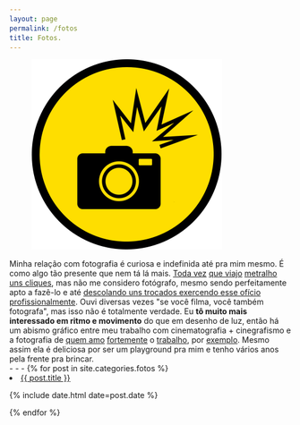 ```yaml
---
layout: page
permalink: /fotos
title: Fotos.
---
```

<figure>
  <img alt="Laureano." src="/images/FOTOS.png"/>
</figure>
<div class="pgdesc"> Minha relação com fotografia é curiosa e indefinida até pra mim mesmo. É como algo tão presente que nem tá lá mais. <a href="/Fotos/RoleReligioso.html">Toda vez</a> <a href="/Fotos/INGA.html">que viajo</a> <a href="/Fotos/CONGO.html">metralho uns cliques</a>, mas não me considero fotógrafo, mesmo sendo perfeitamente apto a fazê-lo e até <a href="/Trampos/Imburana.html">descolando uns trocados exercendo esse ofício profissionalmente</a>. Ouvi diversas vezes "se você filma, você também fotografa", mas isso não é totalmente verdade. Eu <strong>tô muito mais interessado em ritmo e movimento</strong> do que em desenho de luz, então há um abismo gráfico entre meu trabalho com cinematografia + cinegrafismo e a fotografia de <a href="https://www.instagram.com/roannascimento/" target="_blank">quem amo</a> <a href="https://www.instagram.com/joaollira/" target="_blank">fortemente</a> o <a href="https://www.instagram.com/kiolima/" target="_blank">trabalho</a>, por <a href="https://www.instagram.com/cintiavianazen/" target="_blank">exemplo</a>. Mesmo assim ela é deliciosa por ser um playground pra mim e tenho vários anos pela frente pra brincar.</div>
- - -
{% for post in site.categories.fotos %}
 <li><a href="{{ post.url }}">{{ post.title }}</a>
    <P> <span>{% include date.html date=post.date %}</span>
    </P>
</li>
{% endfor %}